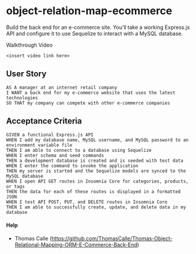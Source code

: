 # object-relation-map-ecommerce
Build the back end for an e-commerce site. You’ll take a working Express.js API and configure it to use Sequelize to interact with a MySQL database.

Walkthrough Video
```
<insert video link here>
```

## User Story
```
AS A manager at an internet retail company
I WANT a back end for my e-commerce website that uses the latest technologies
SO THAT my company can compete with other e-commerce companies
```

## Acceptance Criteria
```
GIVEN a functional Express.js API
WHEN I add my database name, MySQL username, and MySQL password to an environment variable file
THEN I am able to connect to a database using Sequelize
WHEN I enter schema and seed commands
THEN a development database is created and is seeded with test data
WHEN I enter the command to invoke the application
THEN my server is started and the Sequelize models are synced to the MySQL database
WHEN I open API GET routes in Insomnia Core for categories, products, or tags
THEN the data for each of these routes is displayed in a formatted JSON
WHEN I test API POST, PUT, and DELETE routes in Insomnia Core
THEN I am able to successfully create, update, and delete data in my database
```

#### Help

- Thomas Calle (https://github.com/ThomasCalle/Thomas-Object-Relational-Mapping-ORM-E-Commerce-Back-End)